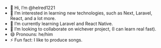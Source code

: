 - 👋 Hi, I’m @helred1221
- 👀 I’m interested in learning new technologies, such as Next, Laravel, React, and a lot more.
- 🌱 I’m currently learning Laravel and React Native.
- 💞️ I’m looking to collaborate on wichever project, (I can learn real fast).
- 😄 Pronouns: he/him
- ⚡ Fun fact: I like to produce songs.
